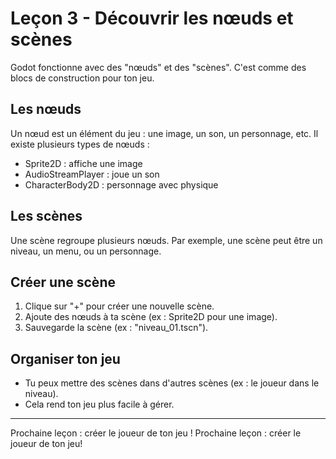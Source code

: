 # Leçon 3 - Découvrir les nœuds et scènes

Godot fonctionne avec des "nœuds" et des "scènes". C'est comme des blocs de construction pour ton jeu.

## Les nœuds
Un nœud est un élément du jeu : une image, un son, un personnage, etc. Il existe plusieurs types de nœuds :
- Sprite2D : affiche une image
- AudioStreamPlayer : joue un son
- CharacterBody2D : personnage avec physique

## Les scènes
Une scène regroupe plusieurs nœuds. Par exemple, une scène peut être un niveau, un menu, ou un personnage.

## Créer une scène
1. Clique sur "+" pour créer une nouvelle scène.
	<!-- Insère capture d'écran ici (bouton nouvelle scène) -->
2. Ajoute des nœuds à ta scène (ex : Sprite2D pour une image).
	<!-- Insère capture d'écran ici (ajout de nœud Sprite2D) -->
3. Sauvegarde la scène (ex : "niveau_01.tscn").
	<!-- Insère capture d'écran ici (sauvegarde de la scène) -->

## Organiser ton jeu
- Tu peux mettre des scènes dans d'autres scènes (ex : le joueur dans le niveau).
- Cela rend ton jeu plus facile à gérer.

---
Prochaine leçon : créer le joueur de ton jeu !
Prochaine leçon : créer le joueur de ton jeu!
